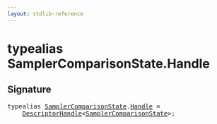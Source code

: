 ```yaml
---
layout: stdlib-reference
---
```


# typealias SamplerComparisonState\.Handle

## Signature

<pre>
<span class='code_keyword'>typealias</span> <a href="index.md" class="code_type">SamplerComparisonState</a>.<a href="handle-0.md" class="code_type">Handle</a> = 
    <a href="../descriptorhandle-0a/index.md" class="code_type">DescriptorHandle</a>&lt;<a href="index.md" class="code_type">SamplerComparisonState</a>&gt;;
</pre>


<script>
// Fix .md links to .html when on ReadTheDocs
if (window.location.hostname.includes('readthedocs') || 
    window.location.hostname.includes('rtfd.io')) {
  document.addEventListener('DOMContentLoaded', function() {
    const links = document.querySelectorAll('a');
    links.forEach(link => {
      if (link.getAttribute('href') && link.getAttribute('href').endsWith('.md')) {
        link.href = link.href.replace(/\.md($|#|\?)/, '.html$1');
      }
    });
  });
}
</script>
